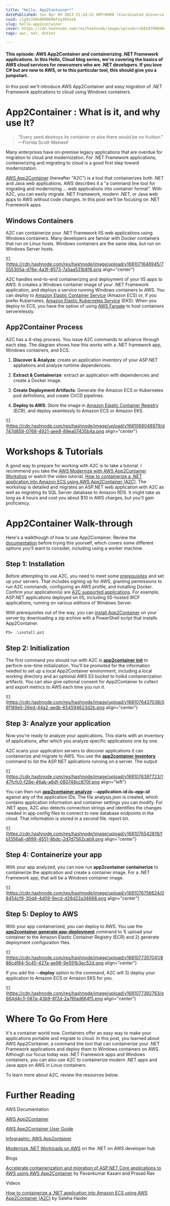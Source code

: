 ```yaml
---
title: "Hello, App2Container!"
datePublished: Sun Apr 09 2023 22:24:52 GMT+0000 (Coordinated Universal Time)
cuid: clg9z356k000009mfeq385ez8
slug: hello-app2container
cover: https://cdn.hashnode.com/res/hashnode/image/upload/v1681079060844/38d4b9b4-81fe-49d6-b821-cb86022b6043.png
tags: aws, net, dotnet

---
```


#### This episode: AWS App2Container and containerizing .NET Framework applications. In this Hello, Cloud blog series, we're covering the basics of AWS cloud services for newcomers who are .NET developers. If you love C# but are new to AWS, or to this particular tool, this should give you a jumpstart.

In this post we'll introduce AWS App2Container and easy migration of .NET Framework applications to cloud using Windows containers.

# App2Container : What is it, and why use It?

> "Every seed destroys its container or else there would be no fruition." —Florida Scott-Maxwell

Many enterprises have on-premise legacy applications that are overdue for migration to cloud and modernization. For .NET Framework applications, containerizing and migrating to cloud is a good first step toward modernization.

[AWS App2Container](https://aws.amazon.com/app2container/) (hereafter "A2C") is a tool that containerizes both .NET and Java web applications. AWS describes it a "a command line tool for migrating and modernizing ... web applications into container format". With A2C, you can easily migrate .NET Framework, modern .NET, or Java web apps to AWS without code changes. In this post we'll be focusing on .NET Framework apps.

## Windows Containers

A2C can containerize your .NET Framework IIS web applications using Windows containers. Many developers are famiiar with Docker containers that run on Linux hosts. Windows containers are the same idea, but run on Windows Server hosts.

![](https://cdn.hashnode.com/res/hashnode/image/upload/v1681071646945/7555305a-d76e-4a3f-8573-7a5aa531b816.png align="center")

A2C handles end-to-end containerizing and deployment of your IIS apps to AWS. It creates a Windows container image of your .NET Framework application, and deploys a service running Windows containers to AWS. You can deploy to [Amazon Elastic Container Service](https://aws.amazon.com/ecs/) (Amazon ECS) or, if you prefer Kubernetes, [Amazon Elastic Kubernetes Service](https://aws.amazon.com/eks/) (EKS). When you deploy to ECS, you have the option of using [AWS Fargate](https://aws.amazon.com/fargate/) to host containers serverelessly.

## App2Container Process

A2C has a 4-step process. You issue A2C commands to advance through each step. The diagram shows how this works with a .NET framework app, Windows containers, and ECS.

1. **Discover & Analyze**: create an application inventory of your ASP.NET appliations and analyze runtime dependenceis.
    
2. **Extract & Containerize**: extract an application with dependencies and create a Docker image.
    
3. **Create Deployment Artifacts**: Generate the Amazon ECS or Kubernetes pod definitions, and create CI/CD pipelines.
    
4. **Deploy to AWS**: Store the image in [Amazon Elastic Container Registry](https://aws.amazon.com/ecr/) (ECR), and deploy seamlessly to Amazon ECS or Amazon EKS.
    

![](https://cdn.hashnode.com/res/hashnode/image/upload/v1681068048979/d747d858-0768-4921-aee8-89ea07435b4a.png align="center")

# Workshops & Tutorials

A good way to prepare for working with A2C is to take a tutorial. I recommend you take the [AWS Modernize with AWS App2Container Workshop](https://catalog.us-east-1.prod.workshops.aws/workshops/2c1e5f50-0ebe-4c02-a957-8a71ba1e8c89/en-US/net-modernize-your-app/net-containerize-your-app) or watch the video tutorial, [How to containerize a .NET application into Amazon ECS using AWS App2Container (A2C)](https://www.youtube.com/watch?v=UH00bPngaVI). The workshop is detailed and migrates an ASP.NET web application with A2C as well as migrating its SQL Server database to Amazon RDS. It might take as long as 4 hours and cost you about $10 in AWS charges, but you'll gain proficiency.

# App2Container Walk-through

Here's a walkthough of how to use App2Container. Review the [documentation](https://docs.aws.amazon.com/app2container/latest/UserGuide/what-is-a2c.html) before trying this yourself, which covers some different options you'll want to consider, including using a worker machine.

## Step 1: Installation

Before attempting to use A2C, you need to meet some [prerequisites](https://docs.aws.amazon.com/app2container/latest/UserGuide/start-containerize-prereq.html) and set up your servers. That includes signing up for AWS, granting permissions to run A2C commands, configuring an AWS profile, and installing Docker. Confirm your application(s) are [A2C supported applications](https://docs.aws.amazon.com/app2container/latest/UserGuide/supported-applications.html). For example, ASP.NET applications deployed on IIS, including IIS-hosted WCF applications, running on various editions of Windows Server.

With prerequisites out of the way, you can [install App2Container](https://docs.aws.amazon.com/app2container/latest/UserGuide/start-step1-install.html) on your server by downloading a zip archive with a PowerShell script that installs App2Container.

`PS> .\install.ps1`

## Step 2: Initialization

The first command you should run with A2C is [**app2container init**](https://docs.aws.amazon.com/app2container/latest/UserGuide/cmd-init.html) to perform one-time initialization. You'll be promoted for the information needed to set up a local App2Container environment, including a local working directory and an optional AWS S3 bucket to holkd containerization artifacts. You can also give optional consent for App2Container to collect and export metrics to AWS each time you run it.

![](https://cdn.hashnode.com/res/hashnode/image/upload/v1681076437038/06f189e5-26ed-44a2-aedb-654594623d2b.png align="center")

## Step 3: Analyze your application

Now you're ready to analyze your applications. This starts with an inventory of appilcations, after which you analyze specific applications one by one.

A2C scans your application servers to discover applications it can containerize and migrate to AWS. You use the [**app2container inventory**](https://docs.aws.amazon.com/app2container/latest/UserGuide/cmd-init.html) command to list the ASP.NET aplications running on a server. The output

![](https://cdn.hashnode.com/res/hashnode/image/upload/v1681076397723/147fcfc0-f28e-46ab-a6df-080748cc870f.png align="left")

You can then run [**app2container analyze**](https://docs.aws.amazon.com/app2container/latest/UserGuide/cmd-analyze.html) **\--application-id *iis-app-id*** against any of the application IDs. The file analysis.json is created, which contains application information and container settings you can modify. For .NET apps, A2C also detects connection strings and identifies the changes needed in app config files to connect to new database endpoints in the cloud. That information is stored in a second file. report.txt.

![](https://cdn.hashnode.com/res/hashnode/image/upload/v1681076542819/fb1356a6-d699-4551-8bdc-2d7d7562cab9.png align="center")

## Step 4: Containerize your app

With your app analyzed, you can now run **app2container containerize** to containerize the application and create a container image. For a .NET Framework app, that will be a Windows container image.

![](https://cdn.hashnode.com/res/hashnode/image/upload/v1681076756624/08454cf9-30d4-4d09-9ecd-d28d22a34688.png align="center")

## Step 5: Deploy to AWS

With your app containerized, you can deploy to AWS. You use the [**app2container generate app-deployment**](https://docs.aws.amazon.com/app2container/latest/UserGuide/cmd-generate-appdeploy.html) command to 1) upload your container to the Amazon Elastic Container Registry (ECR) and 2) generate deployment configuration files.

![](https://cdn.hashnode.com/res/hashnode/image/upload/v1681077307041/886cdf84-5c45-427a-ae98-9e591b3ec52d.png align="center")

If you add the **\--deploy** option to the command, A2C will 3) deploy your application to Amazon ECS or Amazon EKS for you.

![](https://cdn.hashnode.com/res/hashnode/image/upload/v1681077392763/e664d4c3-087a-43b9-8f2d-2a76fad664f5.png align="center")

# Where To Go From Here

It's a container world now. Containers offer an easy way to make your applications portable and migrate to cloud. In this post, you learned about AWS App2Container, a command line tool that can containerize your .NET Framework applications and deploy them to Windows containers on AWS. Although our focus today was .NET Framework apps and Windows containers, you can also use A2C to containerize modern .NET apps and Java apps on AWS in Linux containers.

To learn more about A2C, review the resources below.

# Further Reading

AWS Documentation

[AWS App2Container](https://aws.amazon.com/app2container/)

[AWS App2Container User Guide](https://docs.aws.amazon.com/app2container/latest/UserGuide/start-intro.html)

[Infographic: AWS App2ontainer](https://d1.awsstatic.com/developer/-net-assets/infographic_a2c_v5.pdf)

[Modernize .NET Workloads on AWS](https://aws.amazon.com/developer/language/net/modernize/) on the .NET on AWS developer hub

Blogs

[Accelerate containerization and migration of ASP.NET Core applications to AWS using AWS App2Container](https://aws.amazon.com/blogs/modernizing-with-aws/containerize-asp-net-core-applications-using-aws-app2container/) by Pavankumar Kasani and Prasad Rao

Videos

[How to containerize a .NET application into Amazon ECS using AWS App2Container (A2C)](https://www.youtube.com/watch?v=UH00bPngaVI) by Saleha Haider